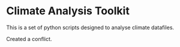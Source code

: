 # Climate Analysis Toolkit

This is a set of python scripts designed to analyse climate datafiles.

Created a conflict.
